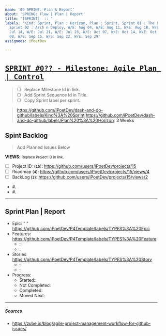 ```yaml
---
name: '00 SPRINT: Plan & Report'
about: 'SPRING: Flow | Plan | Report'
title: "[SPRINT]  :: "
labels: 'Kind: Sprint, Plan : Horizon, Plan : Sprint, Sprint 01 : The First Config,
  Sprint 02 : Arch n Deploy, W/E: Aug 04, W/E: Aug 11, W/E: Aug 18, W/E: Aug 25, W/E:
  Jul 14, W/E: Jul 21, W/E: Jul 28, W/E: Oct 07, W/E: Oct 14, W/E: Oct 21, W/E: Sep
  08, W/E: Sep 15, W/E: Sep 22, W/E: Sep 29'
assignees: iPoetDev

---
```


# [`SPRINT #0?? - Milestone: Agile Plan | Control`](https://github.com/iPoetDev/dash-and-do-github/milestone/2)
> - [ ] Replace Milestone Id in link.
> - [ ] Add Sprint Sequence Id in Title.
> - [ ] Copy Sprint label per sprint.

> https://github.com/iPoetDev/dash-and-do-github/labels/Kind%3A%20Sprint
> https://github.com/iPoetDev/dash-and-do-github/labels/Plan%20%3A%20Horizon: **3 Weeks**

## Spint Backlog
> Add Planned Issues Below

**VIEWS**: <small>Replace Project ID in link,</small>
- [ ] Project ID: (**` 15 `**): https://github.com/users/iPoetDev/projects/15
- [ ] Roadmap (**` 4 `**):  https://github.com/users/iPoetDev/projects/15/views/4
- [ ] BackLog (**` 2 `**): https://github.com/users/iPoetDev/projects/15/views/2

- #.
- #.

---

## Sprint Plan | Report

- Epic: " "
  https://github.com/iPoetDev/P4Template/labels/TYPES%3A%20Epic
- Features:
  https://github.com/iPoetDev/P4Template/labels/TYPES%3A%20Feature
  -  :
  -  :
- Stories:
  https://github.com/iPoetDev/P4Template/labels/TYPES%3A%20Story
  -  :
  -  :
- Progress:
  - Started::
  - Not Completed:
  - Completed:
  - Moved Next:

---
##### Sources

- https://zube.io/blog/agile-project-management-workflow-for-github-issues/
